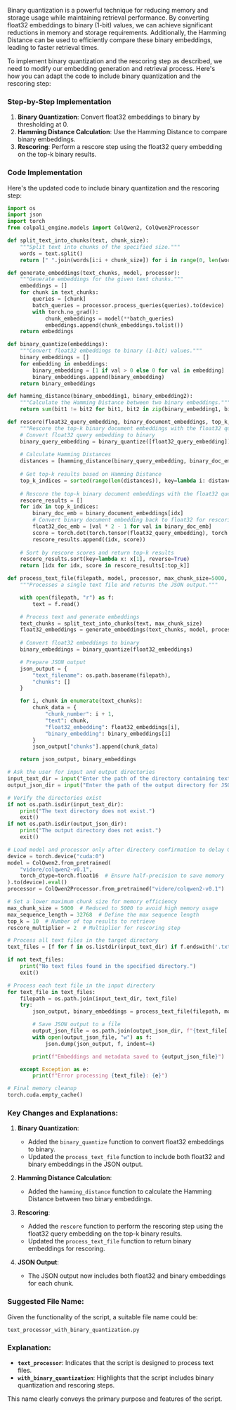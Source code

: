 Binary quantization is a powerful technique for reducing memory and storage usage while maintaining retrieval performance. By converting float32 embeddings to binary (1-bit) values, we can achieve significant reductions in memory and storage requirements. Additionally, the Hamming Distance can be used to efficiently compare these binary embeddings, leading to faster retrieval times.

To implement binary quantization and the rescoring step as described, we need to modify our embedding generation and retrieval process. Here's how you can adapt the code to include binary quantization and the rescoring step:

### Step-by-Step Implementation

1. **Binary Quantization**: Convert float32 embeddings to binary by thresholding at 0.
2. **Hamming Distance Calculation**: Use the Hamming Distance to compare binary embeddings.
3. **Rescoring**: Perform a rescore step using the float32 query embedding on the top-k binary results.

### Code Implementation

Here's the updated code to include binary quantization and the rescoring step:

```python
import os
import json
import torch
from colpali_engine.models import ColQwen2, ColQwen2Processor

def split_text_into_chunks(text, chunk_size):
    """Split text into chunks of the specified size."""
    words = text.split()
    return [" ".join(words[i:i + chunk_size]) for i in range(0, len(words), chunk_size)]

def generate_embeddings(text_chunks, model, processor):
    """Generate embeddings for the given text chunks."""
    embeddings = []
    for chunk in text_chunks:
        queries = [chunk]
        batch_queries = processor.process_queries(queries).to(device)
        with torch.no_grad():
            chunk_embeddings = model(**batch_queries)
            embeddings.append(chunk_embeddings.tolist())
    return embeddings

def binary_quantize(embeddings):
    """Convert float32 embeddings to binary (1-bit) values."""
    binary_embeddings = []
    for embedding in embeddings:
        binary_embedding = [1 if val > 0 else 0 for val in embedding]
        binary_embeddings.append(binary_embedding)
    return binary_embeddings

def hamming_distance(binary_embedding1, binary_embedding2):
    """Calculate the Hamming Distance between two binary embeddings."""
    return sum(bit1 != bit2 for bit1, bit2 in zip(binary_embedding1, binary_embedding2))

def rescore(float32_query_embedding, binary_document_embeddings, top_k, rescore_multiplier):
    """Rescore the top-k binary document embeddings with the float32 query embedding."""
    # Convert float32 query embedding to binary
    binary_query_embedding = binary_quantize([float32_query_embedding])[0]
    
    # Calculate Hamming Distances
    distances = [hamming_distance(binary_query_embedding, binary_doc_emb) for binary_doc_emb in binary_document_embeddings]
    
    # Get top-k results based on Hamming Distance
    top_k_indices = sorted(range(len(distances)), key=lambda i: distances[i])[:top_k * rescore_multiplier]
    
    # Rescore the top-k binary document embeddings with the float32 query embedding
    rescore_results = []
    for idx in top_k_indices:
        binary_doc_emb = binary_document_embeddings[idx]
        # Convert binary document embedding back to float32 for rescoring
        float32_doc_emb = [val * 2 - 1 for val in binary_doc_emb]
        score = torch.dot(torch.tensor(float32_query_embedding), torch.tensor(float32_doc_emb)).item()
        rescore_results.append((idx, score))
    
    # Sort by rescore scores and return top-k results
    rescore_results.sort(key=lambda x: x[1], reverse=True)
    return [idx for idx, score in rescore_results[:top_k]]

def process_text_file(filepath, model, processor, max_chunk_size=5000, max_sequence_length=32768, top_k=10, rescore_multiplier=2):
    """Processes a single text file and returns the JSON output."""

    with open(filepath, "r") as f:
        text = f.read()

    # Process text and generate embeddings
    text_chunks = split_text_into_chunks(text, max_chunk_size)
    float32_embeddings = generate_embeddings(text_chunks, model, processor)
    
    # Convert float32 embeddings to binary
    binary_embeddings = binary_quantize(float32_embeddings)

    # Prepare JSON output
    json_output = {
        "text_filename": os.path.basename(filepath),
        "chunks": []
    }

    for i, chunk in enumerate(text_chunks):
        chunk_data = {
            "chunk_number": i + 1,
            "text": chunk,
            "float32_embedding": float32_embeddings[i],
            "binary_embedding": binary_embeddings[i]
        }
        json_output["chunks"].append(chunk_data)

    return json_output, binary_embeddings

# Ask the user for input and output directories
input_text_dir = input("Enter the path of the directory containing text files: ")
output_json_dir = input("Enter the path of the output directory for JSON files: ")

# Verify the directories exist
if not os.path.isdir(input_text_dir):
    print("The text directory does not exist.")
    exit()
if not os.path.isdir(output_json_dir):
    print("The output directory does not exist.")
    exit()

# Load model and processor only after directory confirmation to delay GPU allocation
device = torch.device("cuda:0")
model = ColQwen2.from_pretrained(
    "vidore/colqwen2-v0.1",
    torch_dtype=torch.float16  # Ensure half-precision to save memory
).to(device).eval()
processor = ColQwen2Processor.from_pretrained("vidore/colqwen2-v0.1")

# Set a lower maximum chunk size for memory efficiency
max_chunk_size = 5000  # Reduced to 5000 to avoid high memory usage
max_sequence_length = 32768  # Define the max sequence length
top_k = 10  # Number of top results to retrieve
rescore_multiplier = 2  # Multiplier for rescoring step

# Process all text files in the target directory
text_files = [f for f in os.listdir(input_text_dir) if f.endswith('.txt')]

if not text_files:
    print("No text files found in the specified directory.")
    exit()

# Process each text file in the input directory
for text_file in text_files:
    filepath = os.path.join(input_text_dir, text_file)
    try:
        json_output, binary_embeddings = process_text_file(filepath, model, processor)

        # Save JSON output to a file
        output_json_file = os.path.join(output_json_dir, f"{text_file[:-4]}_embeddings.json")
        with open(output_json_file, "w") as f:
            json.dump(json_output, f, indent=4)

        print(f"Embeddings and metadata saved to {output_json_file}")

    except Exception as e:
        print(f"Error processing {text_file}: {e}")

# Final memory cleanup
torch.cuda.empty_cache()
```

### Key Changes and Explanations:

1. **Binary Quantization**:
   - Added the `binary_quantize` function to convert float32 embeddings to binary.
   - Updated the `process_text_file` function to include both float32 and binary embeddings in the JSON output.

2. **Hamming Distance Calculation**:
   - Added the `hamming_distance` function to calculate the Hamming Distance between two binary embeddings.

3. **Rescoring**:
   - Added the `rescore` function to perform the rescoring step using the float32 query embedding on the top-k binary results.
   - Updated the `process_text_file` function to return binary embeddings for rescoring.

4. **JSON Output**:
   - The JSON output now includes both float32 and binary embeddings for each chunk.

### Suggested File Name:
Given the functionality of the script, a suitable file name could be:

```
text_processor_with_binary_quantization.py
```

### Explanation:
- **`text_processor`**: Indicates that the script is designed to process text files.
- **`with_binary_quantization`**: Highlights that the script includes binary quantization and rescoring steps.

This name clearly conveys the primary purpose and features of the script.
